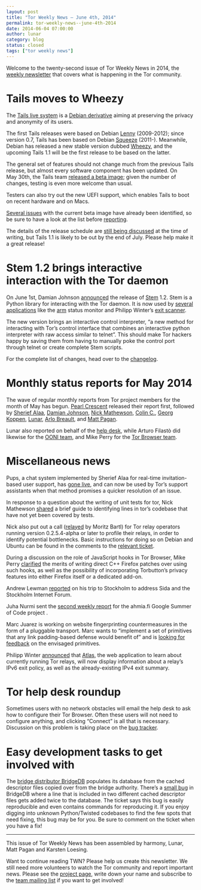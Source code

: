 ```yaml
---
layout: post
title: "Tor Weekly News — June 4th, 2014"
permalink: tor-weekly-news--june-4th-2014
date: 2014-06-04 07:00:00
author: lunar
category: blog
status: closed
tags: ["tor weekly news"]
---
```


Welcome to the twenty-second issue of Tor Weekly News in 2014, the [weekly newsletter](https://lists.torproject.org/cgi-bin/mailman/listinfo/tor-news) that covers what is happening in the Tor community.

Tails moves to Wheezy
=====================

The [Tails live system](https://tails.boum.org/) is a [Debian derivative](https://wiki.debian.org/Derivatives) aiming at preserving the privacy and anonymity of its users.

The first Tails releases were based on Debian [Lenny](https://www.debian.org/releases/lenny/) (2009-2012); since version 0.7, Tails has been based on Debian [Squeeze](https://www.debian.org/releases/squeeze/) (2011-). Meanwhile, Debian has released a new stable version dubbed [Wheezy](https://www.debian.org/releases/wheezy/), and the upcoming Tails 1.1 will be the first release to be based on the latter.

The general set of features should not change much from the previous Tails release, but almost every software component has been updated. On  
 May 30th, the Tails team [released a beta image](https://tails.boum.org/news/test_1.1-beta1/); given the number of changes, testing is even more welcome than usual.

Testers can also try out the new UEFI support, which enables Tails to boot on recent hardware and on Macs.

[Several issues](https://tails.boum.org/news/test_1.1-beta1/#index3h1) with the current beta image have already been identified, so be sure to have a look at the list before [reporting](https://tails.boum.org/doc/first_steps/bug_reporting/).

The details of the release schedule are [still being discussed](https://mailman.boum.org/pipermail/tails-dev/2014-May/005917.html) at the time of writing, but Tails 1.1 is likely to be out by the end of July. Please help make it a great release!

Stem 1.2 brings interactive interaction with the Tor daemon
===========================================================

On June 1st, Damian Johnson [announced](https://blog.torproject.org/blog/stem-release-12) the release of [Stem](https://stem.torproject.org/) 1.2. Stem is a Python library for interacting with the Tor daemon. It is now used by [several applications](https://stem.torproject.org/tutorials/double_double_toil_and_trouble.html) like the [arm](https://www.atagar.com/arm/) status monitor and Philipp Winter’s [exit scanner](http://www.cs.kau.se/philwint/spoiled_onions/).

The new version brings an interactive control interpreter, “a new method for interacting with Tor’s control interface that combines an interactive python interpreter with raw access similar to telnet”. This should make Tor hackers happy by saving them from having to manually poke the control port through telnet or create complete Stem scripts.

For the complete list of changes, head over to the [changelog](https://stem.torproject.org/change_log.html#version-1-2).

Monthly status reports for May 2014
===================================

The wave of regular monthly reports from Tor project members for the month of May has begun. [Pearl Crescent](https://lists.torproject.org/pipermail/tor-reports/2014-May/000539.html) released their report first, followed by [Sherief Alaa](https://lists.torproject.org/pipermail/tor-reports/2014-May/000540.html), [Damian Johnson](https://lists.torproject.org/pipermail/tor-reports/2014-June/000542.html), [Nick Mathewson](https://lists.torproject.org/pipermail/tor-reports/2014-June/000543.html), [Colin C.](https://lists.torproject.org/pipermail/tor-reports/2014-June/000544.html), [Georg Koppen](https://lists.torproject.org/pipermail/tor-reports/2014-June/000545.html), [Lunar](https://lists.torproject.org/pipermail/tor-reports/2014-June/000546.html), [Arlo Breault](https://lists.torproject.org/pipermail/tor-reports/2014-June/000548.html), and [Matt Pagan](https://lists.torproject.org/pipermail/tor-reports/2014-June/000550.html).

Lunar also reported on behalf of the [help desk](https://lists.torproject.org/pipermail/tor-reports/2014-June/000541.html), while Arturo Filastò did likewise for the [OONI team](https://lists.torproject.org/pipermail/tor-reports/2014-June/000547.html), and Mike Perry for the [Tor Browser team](https://lists.torproject.org/pipermail/tor-reports/2014-June/000549.html).

Miscellaneous news
==================

Pups, a chat system implemented by Sherief Alaa for real-time invitation-based user support, has [gone live](https://bugs.torproject.org/11657), and can now be used by Tor’s support assistants when that method promises a quicker resolution of an issue.

In response to a question about the writing of unit tests for tor, Nick Mathewson [shared](https://lists.torproject.org/pipermail/tor-dev/2014-June/006933.html) a brief guide to identifying lines in tor’s codebase that have not yet been covered by tests.

Nick also put out a call ([relayed](https://lists.torproject.org/pipermail/tor-relays/2014-May/004617.html) by Moritz Bartl) for Tor relay operators running version 0.2.5.4-alpha or later to profile their relays, in order to identify potential bottlenecks. Basic instructions for doing so on Debian and Ubuntu can be found in the comments to the [relevant ticket](https://bugs.torproject.org/11332).

During a discussion on the role of JavaScript hooks in Tor Browser, Mike Perry [clarified](https://lists.torproject.org/pipermail/tbb-dev/2014-June/000074.html) the merits of writing direct C++ Firefox patches over using such hooks, as well as the possibility of incorporating Torbutton’s privacy features into either Firefox itself or a dedicated add-on.

Andrew Lewman [reported](https://lists.torproject.org/pipermail/tor-reports/2014-May/000538.html) on his trip to Stockholm to address Sida and the Stockholm Internet Forum.

Juha Nurmi sent the [second weekly report](https://lists.torproject.org/pipermail/tor-reports/2014-May/000537.html) for the ahmia.fi Google Summer of Code project .

Marc Juarez is working on website fingerprinting countermeasures in the form of a pluggable transport. Marc wants to “implement a set of primitives that any link padding-based defense would benefit of” and is [looking for feedback](https://lists.torproject.org/pipermail/tor-dev/2014-May/006918.html) on the envisaged primitives.

Philipp Winter [announced](https://lists.torproject.org/pipermail/tor-relays/2014-May/004620.html) that [Atlas](https://atlas.torproject.org), the web application to learn about currently running Tor relays, will now display information about a relay’s IPv6 exit policy, as well as the already-existing IPv4 exit summary.

Tor help desk roundup
=====================

Sometimes users with no network obstacles will email the help desk to ask how to configure their Tor Browser. Often these users will not need to configure anything, and clicking “Connect” is all that is necessary. Discussion on this problem is taking place on the [bug tracker](https://bugs.torproject.org/12164).

Easy development tasks to get involved with
===========================================

The [bridge distributor BridgeDB](https://bridges.torproject.org/) populates its database from the cached descriptor files copied over from the bridge authority. There’s a [small bug](https://bugs.torproject.org/11216) in BridgeDB where a line that is included in two different cached descriptor files gets added twice to the database. The ticket says this bug is easily reproducible and even contains commands for reproducing it. If you enjoy digging into unknown Python/Twisted codebases to find the few spots that need fixing, this bug may be for you. Be sure to comment on the ticket when you have a fix!

* * * * *

This issue of Tor Weekly News has been assembled by harmony, Lunar, Matt Pagan and Karsten Loesing.

Want to continue reading TWN? Please help us create this newsletter. We still need more volunteers to watch the Tor community and report important news. Please see the [project page](https://trac.torproject.org/projects/tor/wiki/TorWeeklyNews), write down your name and subscribe to the [team mailing list](https://lists.torproject.org/cgi-bin/mailman/listinfo/news-team) if you want to get involved!
